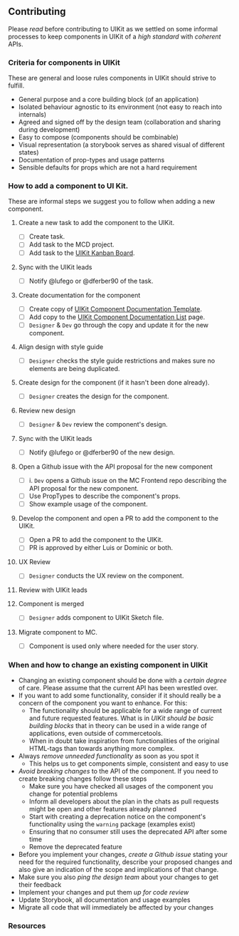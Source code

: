 ## Contributing

Please _read_ before contributing to UIKit as we settled on some informal
processes to keep components in UIKit of a _high standard_ with _coherent_ APIs.

### Criteria for components in UIKit

These are general and loose rules components in UIKit should strive to fulfill.

- General purpose and a core building block (of an application)
- Isolated behaviour agnostic to its environment (not easy to reach into
  internals)
- Agreed and signed off by the design team (collaboration and sharing during
  development)
- Easy to compose (components should be combinable)
- Visual representation (a storybook serves as shared visual of different
  states)
- Documentation of prop-types and usage patterns
- Sensible defaults for props which are not a hard requirement

### How to add a component to UI Kit.

These are informal steps we suggest you to follow when adding a new component.

1.  Create a new task to add the component to the UIKit.

    - [ ] Create task.
    - [ ] Add task to the MCD project.
    - [ ] Add task to the [UIKit Kanban Board].

2.  Sync with the UIKit leads

    - [ ] Notify @lufego or @dferber90 of the task.

3.  Create documentation for the component

    - [ ] Create copy of [UIKit Component Documentation Template].
    - [ ] Add copy to the [UIKit Component Documentation List] page.
    - [ ] `Designer` & `Dev` go through the copy and update it for the new component.

4.  Align design with style guide

    - [ ] `Designer` checks the style guide restrictions and makes sure no elements are being duplicated.

5.  Create design for the component (if it hasn't been done already).

    - [ ] `Designer` creates the design for the component.

6.  Review new design

    - [ ] `Designer` & `Dev` review the component's design.

7.  Sync with the UIKit leads

    - [ ] Notify @lufego or @dferber90 of the new design.

8.  Open a Github issue with the API proposal for the new component

    - [ ] i. `Dev` opens a Github issue on the MC Frontend repo describing the API proposal for the new component.
    - [ ] Use PropTypes to describe the component's props.
    - [ ] Show example usage of the component.

9.  Develop the component and open a PR to add the component to the UIKit.

    - [ ] Open a PR to add the component to the UIKit.
    - [ ] PR is approved by either Luis or Dominic or both.

10. UX Review

    - [ ] `Designer` conducts the UX review on the component.

11. Review with UIKit leads

12. Component is merged

    - [ ] `Designer` adds component to UIKit Sketch file.

13. Migrate component to MC.
    - [ ] Component is used only where needed for the user story.

### When and how to change an existing component in UIKit

- Changing an existing component should be done with a _certain degree_ of care.
  Please assume that the current API has been wrestled over.
- If you want to add some functionality, consider if it should really be a
  concern of the component you want to enhance. For this:
  - The functionality should be applicable for a wide range of current and future
    requested features. What is in _UIKit should be basic building blocks_ that
    in theory can be used in a wide range of applications, even outside of
    commercetools.
  - When in doubt take inspiration from functionalities of the original
    HTML-tags than towards anything more complex.
- Always _remove unneeded functionality_ as soon as you spot it
  - This helps us to get components simple, consistent and easy to use
- _Avoid breaking changes_ to the API of the component. If you need to create
  breaking changes follow these steps
  - Make sure you have checked all usages of the component you change for
    potential problems
  - Inform all developers about the plan in the chats as pull requests might be
    open and other features already planned
  - Start with creating a deprecation notice on the component's functionality
    using the `warning` package (examples exist)
  - Ensuring that no consumer still uses the deprecated API after some time
  - Remove the deprecated feature
- Before you implement your changes, _create a Github issue_ stating your need
  for the required functionality, describe your proposed changes and also give
  an indication of the scope and implications of that change.
- Make sure you also _ping the design team_ about your changes to get their
  feedback
- Implement your changes and put them _up for code review_
- Update Storybook, all documentation and usage examples
- Migrate all code that will immediately be affected by your changes

### Resources

[uikit process diagram]: https://wiki.commercetools.com/display/DD/MC+UI+KIT+Component+Process
[uikit kanban board]: https://jira.commercetools.com/secure/RapidBoard.jspa?rapidView=138&view=detail&selectedIssue=MCD-1104
[uikit component documentation template]: https://wiki.commercetools.com/display/DD/2.+UI+Kit+-+Components+Building+Documentation+Guide
[uikit component documentation list]: https://wiki.commercetools.com/display/DD/3.+Components+-+Documentations
